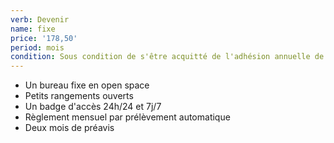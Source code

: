 ```yaml
---
verb: Devenir
name: fixe
price: '178,50'
period: mois
condition: Sous condition de s'être acquitté de l'adhésion annuelle de 15 €
---
```


* Un bureau fixe en open space
* Petits rangements ouverts
* Un badge d'accès 24h/24 et 7j/7
* Règlement mensuel par prélèvement automatique
* Deux mois de préavis
